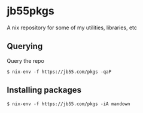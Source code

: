 
# jb55pkgs

  A nix repository for some of my utilities, libraries, etc

## Querying

  Query the repo

    $ nix-env -f https://jb55.com/pkgs -qaP

## Installing packages

    $ nix-env -f https://jb55.com/pkgs -iA mandown
